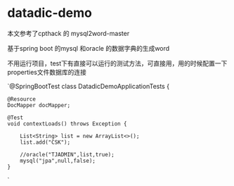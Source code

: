 # datadic-demo

本文参考了cpthack 的 mysql2word-master

基于spring boot 的mysql 和oracle 的数据字典的生成word


不用运行项目，test下有直接可以运行的测试方法，可直接用，用的时候配置一下properties文件数据库的连接

`@SpringBootTest
class DatadicDemoApplicationTests {

    @Resource
    DocMapper docMapper;

    @Test
    void contextLoads() throws Exception {

        List<String> list = new ArrayList<>();
        list.add("CSK");

        //oracle("TJADMIN",list,true);
        mysql("jpa",null,false);
    }
`
